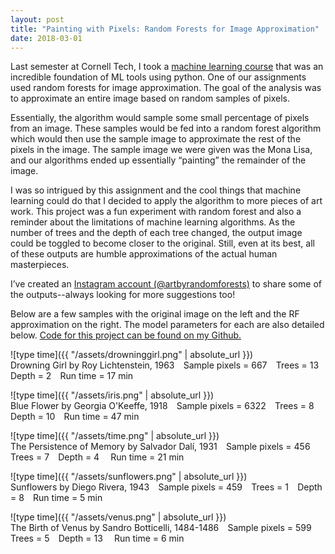 ```yaml
---
layout: post
title: "Painting with Pixels: Random Forests for Image Approximation"
date: 2018-03-01
---
```


Last semester at Cornell Tech, I took a [machine learning course](https://cornelltech.github.io/cs5785-fall-2017/index.html) that was an incredible foundation of ML tools using python. One of our assignments used random forests for image approximation. The goal of the analysis was to approximate an entire image based on random samples of pixels. 

Essentially, the algorithm would sample some small percentage of pixels from an image. These samples would be fed into a random forest algorithm which would then use the sample image to approximate the rest of the pixels in the image. The sample image we were given was the Mona Lisa, and our algorithms ended up essentially “painting” the remainder of the image. 

I was so intrigued by this assignment and the cool things that machine learning could do that I decided to apply the algorithm to more pieces of art work. This project was a fun experiment with random forest and also a reminder about the limitations of machine learning algorithms. As the number of trees and the depth of each tree changed, the output image could be toggled to become closer to the original. Still, even at its best, all of these outputs are humble approximations of the actual human masterpieces. 

I’ve created an [Instagram account (@artbyrandomforests)](https://instagram.com/artbyrandomforests) to share some of the outputs--always looking for more suggestions too! 

Below are a few samples with the original image on the left and the RF approximation on the right. The model parameters for each are also detailed below. [Code for this project can be found on my Github.](https://github.com/ashleyajohn/hockeyData)

![type time]({{ "/assets/drowninggirl.png" | absolute_url }})<br/>
Drowning Girl by Roy Lichtenstein, 1963⠀
Sample pixels = 667⠀
Trees = 13⠀
Depth = 2⠀
Run time = 17 min 

![type time]({{ "/assets/iris.png" | absolute_url }})<br/>
Blue Flower by Georgia O'Keeffe, 1918⠀
Sample pixels = 6322⠀
Trees = 8⠀
Depth = 10⠀
Run time = 47 min ⠀

![type time]({{ "/assets/time.png" | absolute_url }})<br/>
The Persistence of Memory by Salvador Dalí, 1931⠀
Sample pixels = 456⠀
Trees = 7⠀
Depth = 4 ⠀
Run time = 21 min 

![type time]({{ "/assets/sunflowers.png" | absolute_url }})<br/>
Sunflowers by Diego Rivera, 1943⠀
Sample pixels = 459⠀
Trees = 1⠀
Depth = 8⠀
Run time = 5 min

![type time]({{ "/assets/venus.png" | absolute_url }})<br/>
The Birth of Venus by Sandro Botticelli, 1484-1486⠀
Sample pixels = 599⠀
Trees = 5⠀
Depth = 13 ⠀
Run time = 6 min

